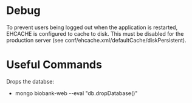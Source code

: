 Debug
====

To prevent users being logged out when the application is restarted, EHCACHE is configured to 
cache to disk. This must be disabled for the production server 
(see conf/ehcache.xml/defaultCache/diskPersistent).

Useful Commands
===

Drops the databse:

* mongo biobank-web --eval "db.dropDatabase()"
